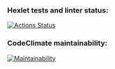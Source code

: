 ### Hexlet tests and linter status:
[![Actions Status](https://github.com/TheoryGame/frontend-project-lvl1/workflows/hexlet-check/badge.svg)](https://github.com/TheoryGame/frontend-project-lvl1/actions)
### CodeClimate maintainability:
[![Maintainability](https://api.codeclimate.com/v1/badges/0c7d79e6a1a9136fac71/maintainability)](https://codeclimate.com/github/TheoryGame/frontend-project-lvl1/maintainability)